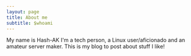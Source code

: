 ```yaml
---
layout: page
title: About me
subtitle: $whoami
---
```


My name is Hash-AK
I'm a tech person, a Linux user/aficionado and an amateur server maker.
This is my blog to post about stuff I like!
